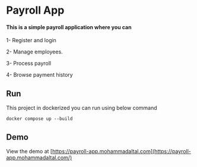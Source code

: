 # Payroll App

#### This is a simple payroll application where you can 

1- Register and login 

2- Manage employees.

3- Process payroll 

4- Browse payment history

## Run 
This project in dockerized you can run using below command

`docker compose up --build`


## Demo

View the demo at [https://payroll-app.mohammadaltal.com](https://payroll-app.mohammadaltal.com/)
